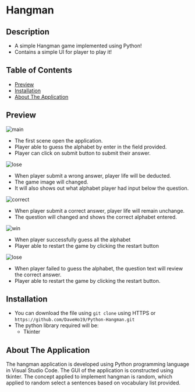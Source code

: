 # Hangman
## Description
* A simple Hangman game implemented using Python!
* Contains a simple UI for player to play it!
## Table of Contents
* [Preview](#Preview)
* [Installation](#Installation)
* [About The Application](#About-The-Application)
## Preview
![main](https://user-images.githubusercontent.com/100736557/157576943-c9576d97-e1a5-4816-b310-29aab4af0724.PNG)
* The first scene open the application. 
* Player able to guess the alphabet by enter in the field provided. 
* Player can click on submit button to submit their answer.

![lose](https://user-images.githubusercontent.com/100736557/157577833-ed9dfc66-c619-4a20-a536-3aeff51e76c2.PNG)
* When player submit a wrong answer, player life will be deducted.
* The game image will changed.
* It will also shows out what alphabet player had input below the question.

![correct](https://user-images.githubusercontent.com/100736557/157577883-ebc2876d-b95f-467f-a86b-b59b8ea75f5e.PNG)
* When player submit a correct answer, player life will remain unchange.
* The question will changed and shows the correct alphabet entered.

![win](https://user-images.githubusercontent.com/100736557/157578088-91a4fba6-3011-4169-8514-6b4ed9dbd361.PNG)
* When player successfully guess all the alphabet
* Player able to restart the game by clicking the restart button

![lose](https://user-images.githubusercontent.com/100736557/157578168-9999a405-10fc-44f6-a0d1-40bf828a4a35.PNG)
* When player failed to guess the alphabet, the question text will review the correct answer. 
* Player able to restart the game by clicking the restart button.


## Installation
* You can download the file using ```git clone``` using HTTPS or 
```https://github.com/DaveHo19/Python-Hangman.git```
* The python library required will be:
  * Tkinter
## About The Application
The hangman application is developed using Python programming language in Visual Studio Code. The GUI of the application is constructed using tkinter. The concept applied to implement hangman is random, which applied to random select a sentences based on vocabulary list provided. 
